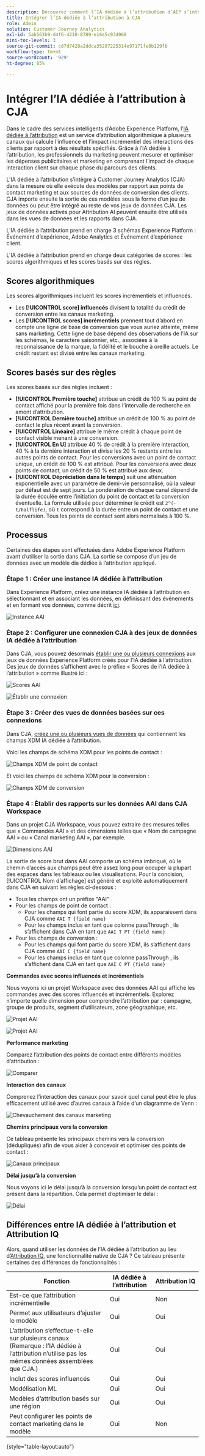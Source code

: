 ```yaml
---
description: Découvrez comment l’IA dédiée à l’attribution d’AEP s’intègre à Workspace dans CJA.
title: Intégrer l’IA dédiée à l’attribution à CJA
role: Admin
solution: Customer Journey Analytics
exl-id: 5ab563b9-d4f6-4210-8789-e16e5c93d968
mini-toc-levels: 3
source-git-commit: c87d7428a2ddca35297225314e97171fe8b129fb
workflow-type: tm+mt
source-wordcount: '929'
ht-degree: 85%

---
```


# Intégrer l’IA dédiée à l’attribution à CJA

Dans le cadre des services intelligents d’Adobe Experience Platform, l’[IA dédiée à l’attribution](https://experienceleague.adobe.com/docs/experience-platform/intelligent-services/attribution-ai/overview.html?lang=fr) est un service d’attribution algorithmique à plusieurs canaux qui calcule l’influence et l’impact incrémentiel des interactions des clients par rapport à des résultats spécifiés. Grâce à l’IA dédiée à l’attribution, les professionnels du marketing peuvent mesurer et optimiser les dépenses publicitaires et marketing en comprenant l’impact de chaque interaction client sur chaque phase du parcours des clients.

L’IA dédiée à l’attribution s’intègre à Customer Journey Analytics (CJA) dans la mesure où elle exécute des modèles par rapport aux points de contact marketing et aux sources de données de conversion des clients. CJA importe ensuite la sortie de ces modèles sous la forme d’un jeu de données ou peut être intégré au reste de vos jeux de données CJA. Les jeux de données activés pour Attribution AI peuvent ensuite être utilisés dans les vues de données et les rapports dans CJA.

L’IA dédiée à l’attribution prend en charge 3 schémas Experience Platform : Événement d’expérience, Adobe Analytics et Événement d’expérience client.

L’IA dédiée à l’attribution prend en charge deux catégories de scores : les scores algorithmiques et les scores basés sur des règles.

## Scores algorithmiques

Les scores algorithmiques incluent les scores incrémentiels et influencés.

* Les **[!UICONTROL score] influencés** divisent la totalité du crédit de conversion entre les canaux marketing.
* Les **[!UICONTROL scores] incrémentiels** prennent tout d’abord en compte une ligne de base de conversion que vous auriez atteinte, même sans marketing. Cette ligne de base dépend des observations de l’IA sur les schémas, le caractère saisonnier, etc., associées à la reconnaissance de la marque, la fidélité et le bouche à oreille actuels. Le crédit restant est divisé entre les canaux marketing.

## Scores basés sur des règles

Les scores basés sur des règles incluent :

* **[!UICONTROL Première touche]** attribue un crédit de 100 % au point de contact affiché pour la première fois dans l’intervalle de recherche en amont d’attribution.
* **[!UICONTROL Dernière touche]** attribue un crédit de 100 % au point de contact le plus récent avant la conversion.
* **[!UICONTROL Linéaire]** attribue le même crédit à chaque point de contact visible menant à une conversion.
* **[!UICONTROL En U]** attribue 40 % de crédit à la première interaction, 40 % à la dernière interaction et divise les 20 % restants entre les autres points de contact. Pour les conversions avec un point de contact unique, un crédit de 100 % est attribué. Pour les conversions avec deux points de contact, un crédit de 50 % est attribué aux deux.
* **[!UICONTROL Dépréciation dans le temps]** suit une atténuation exponentielle avec un paramètre de demi-vie personnalisé, où la valeur par défaut est de sept jours. La pondération de chaque canal dépend de la durée écoulée entre l’initiation du point de contact et la conversion éventuelle. La formule utilisée pour déterminer le crédit est `2^(-t/halflife)`, où `t` correspond à la durée entre un point de contact et une conversion. Tous les points de contact sont alors normalisés à 100 %.

## Processus

Certaines des étapes sont effectuées dans Adobe Experience Platform avant d’utiliser la sortie dans CJA. La sortie se compose d’un jeu de données avec un modèle dia dédiée à l’attribution appliqué.

### Étape 1 : Créer une instance IA dédiée à l’attribution

Dans Experience Platform, créez une instance IA dédiée à l’attribution en sélectionnant et en associant les données, en définissant des événements et en formant vos données, comme décrit [ici](https://experienceleague.adobe.com/docs/experience-platform/intelligent-services/attribution-ai/user-guide.html?lang=fr).

![Instance AAI](assets/aai-instance.png)

### Étape 2 : Configurer une connexion CJA à des jeux de données IA dédiée à l’attribution

Dans CJA, vous pouvez désormais [établir une ou plusieurs connexions](/help/connections/create-connection.md) aux jeux de données Experience Platform créés pour l’IA dédiée à l’attribution. Ces jeux de données s’affichent avec le préfixe « Scores de l’IA dédiée à l’attribution » comme illustré ici :

![Scores AAI](assets/aai-scores.png)

![Établir une connexion](assets/aai-create-connection.png)

### Étape 3 : Créer des vues de données basées sur ces connexions

Dans CJA, [créez une ou plusieurs vues de données](/help/data-views/create-dataview.md) qui contiennent les champs XDM IA dédiée à l’attribution.

Voici les champs de schéma XDM pour les points de contact :

![Champs XDM de point de contact](assets/touchpoint-fields.png)

Et voici les champs de schéma XDM pour la conversion :

![Champs XDM de conversion](assets/conversion-fields.png)

### Étape 4 : Établir des rapports sur les données AAI dans CJA Workspace

Dans un projet CJA Workspace, vous pouvez extraire des mesures telles que « Commandes AAI » et des dimensions telles que « Nom de campagne AAI » ou « Canal marketing AAI », par exemple.

![Dimensions AAI](assets/aai-dims.png)

La sortie de score brut dans AAI comporte un schéma imbriqué, où le chemin d’accès aux champs peut être assez long pour occuper la plupart des espaces dans les tableaux ou les visualisations. Pour la concision, [!UICONTROL Nom d’affichage] est généré et exploité automatiquement dans CJA en suivant les règles ci-dessous :

* Tous les champs ont un préfixe &quot;AAI&quot;
* Pour les champs de point de contact :
   * Pour les champs qui font partie du score XDM, ils apparaissent dans CJA comme `AAI T {field name}`
   * Pour les champs inclus en tant que colonne passThrough , ils s’affichent dans CJA en tant que `AAI T PT {field name}`
* Pour les champs de conversion :
   * Pour les champs qui font partie du score XDM, ils s’affichent dans CJA comme `AAI C {field name}`
   * Pour les champs inclus en tant que colonne passThrough , ils s’affichent dans CJA en tant que `AAI C PT {field name}`

**Commandes avec scores influencés et incrémentiels**

Nous voyons ici un projet Workspace avec des données AAI qui affiche les commandes avec des scores influencés et incrémentiels. Explorez n’importe quelle dimension pour comprendre l’attribution par : campagne, groupe de produits, segment d’utilisateurs, zone géographique, etc.

![Projet AAI](assets/aai-project.png)

![Projet AAI](assets/aai-project2.png)

**Performance marketing**

Comparez l’attribution des points de contact entre différents modèles d’attribution :

![Comparer](assets/compare.png)

**Interaction des canaux**

Comprenez l’interaction des canaux pour savoir quel canal peut être le plus efficacement utilisé avec d’autres canaux à l’aide d’un diagramme de Venn :

![Chevauchement des canaux marketing](assets/mc-overlap.png)

**Chemins principaux vers la conversion**

Ce tableau présente les principaux chemins vers la conversion (dédupliqués) afin de vous aider à concevoir et optimiser des points de contact :

![Canaux principaux](assets/top-channels.png)

**Délai jusqu’à la conversion**

Nous voyons ici le délai jusqu’à la conversion lorsqu’un point de contact est présent dans la répartition. Cela permet d’optimiser le délai :

![Délai](assets/lead-time.png)

## Différences entre IA dédiée à l’attribution et Attribution IQ

Alors, quand utiliser les données de l’IA dédiée à l’attribution au lieu d’[Attribution IQ](/help/analysis-workspace/attribution/overview.md), une fonctionnalité native de CJA ? Ce tableau présente certaines des différences de fonctionnalités :

| Fonction | IA dédiée à l’attribution | Attribution IQ |
| --- | --- | --- |
| Est-ce que l’attribution incrémentielle | Oui | Non |
| Permet aux utilisateurs d’ajuster le modèle | Oui | Oui |
| L’attribution s’effectue-t-elle sur plusieurs canaux (Remarque : l’IA dédiée à l’attribution n’utilise pas les mêmes données assemblées que CJA.) | Oui | Oui |
| Inclut des scores influencés | Oui | Oui |
| Modélisation ML | Oui | Oui |
| Modèles d’attribution basés sur une région | Oui | Oui |
| Peut configurer les points de contact marketing dans le modèle | Oui | Non |

{style=&quot;table-layout:auto&quot;}
